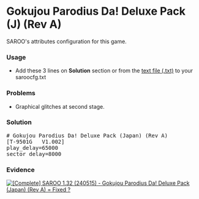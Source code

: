 # Gokujou Parodius Da! Deluxe Pack (J) (Rev A)

SAROO's attributes configuration for this game.

### Usage

- Add these 3 lines on **Solution** section or from the [text file (.txt)](./config.txt) to your saroocfg.txt

### Problems

- Graphical glitches at second stage.

### Solution

<pre># Gokujou Parodius Da! Deluxe Pack (Japan) (Rev A)
[T-9501G   V1.002]
play_delay=65000 
sector_delay=8000</pre>

### Evidence

[![[Complete] SAROO 1.32 (240515) - Gokujou Parodius Da! Deluxe Pack (Japan) (Rev A) = Fixed ?](https://img.youtube.com/vi/-yg9BzKp9lc/0.jpg)](https://youtu.be/-yg9BzKp9lc)
